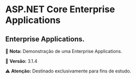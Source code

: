 # ASP.NET Core Enterprise Applications #

##  Enterprise Applications. ##

📝 **Nota:** Demonstração de uma Enterprise Applications.

🔧 **Versão:** 3.1.4

⚠️ **Atenção:** Destinado exclusivamente para fins de estudo.

##
